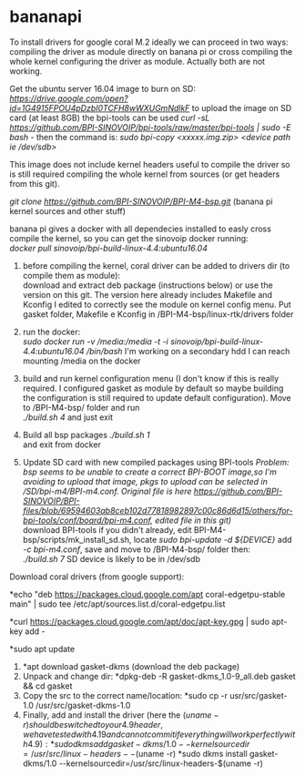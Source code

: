 # bananapi

To install drivers for google coral M.2 ideally we can proceed in two ways: compiling the driver as module directly on banana pi or cross compiling the whole kernel configuring the driver as module. Actually both are not working.  

Get the ubuntu server 16.04 image to burn on SD:  
*https://drive.google.com/open?id=1G4915FPOU4pDzbI0TCFH8wWXUGmNdlkF* to upload the image on SD card (at least 8GB) the bpi-tools can be used *curl -sL https://github.com/BPI-SINOVOIP/bpi-tools/raw/master/bpi-tools | sudo -E bash -* then the command is: *sudo bpi-copy <xxxxx.img.zip> <device path ie /dev/sdb>*  

This image does not include kernel headers useful to compile the driver so is still required compiling the whole kernel from sources (or get headers from this git).  

*git clone https://github.com/BPI-SINOVOIP/BPI-M4-bsp.git* (banana pi kernel sources and other stuff)

banana pi gives a docker with all dependecies installed to easly cross compile the kernel, so you can get the sinovoip docker running:   
*docker pull sinovoip/bpi-build-linux-4.4:ubuntu16.04*  

1) before compiling the kernel, coral driver can be added to drivers dir (to compile them as module):  
download and extract deb package (instructions below) or use the version on this git. The version here already includes Makefile and Kconfig I edited to correctly see the module on kernel config menu. Put gasket folder, Makefile e Kconfig in /BPI-M4-bsp/linux-rtk/drivers folder   

2) run the docker:  
*sudo docker run -v /media:/media -t -i sinovoip/bpi-build-linux-4.4:ubuntu16.04 /bin/bash*
I'm working on a secondary hdd I can reach mounting /media on the docker

3) build and run kernel configuration menu (I don't know if this is really required. I configured gasket as module by default so maybe building the configuration is still required to update default configuration). Move to /BPI-M4-bsp/ folder and run  
*./build.sh 4* and just exit  

4) Build all bsp packages 
*./build.sh 1*  
and exit from docker

5) Update SD card with new compiled packages using BPI-tools 
*Problem: bsp seems to be unable to create a correct BPI-BOOT image,so I'm avoiding to upload that image, pkgs to upload can be selected in /SD/bpi-m4/BPI-m4.conf. Original file is here https://github.com/BPI-SINOVOIP/BPI-files/blob/69594603ab8ceb102d77818982897c00c86d6d15/others/for-bpi-tools/conf/board/bpi-m4.conf, edited file in this git)*  
download BPI-tools if you didn't already, edit BPI-M4-bsp/scripts/mk_install_sd.sh, locate *sudo bpi-update -d ${DEVICE}* add *-c bpi-m4.conf*, save and move to /BPI-M4-bsp/ folder then:  
*./build.sh 7* SD device is likely to be in /dev/sdb    

Download coral drivers (from google support):  

*echo "deb https://packages.cloud.google.com/apt coral-edgetpu-stable main" | sudo tee /etc/apt/sources.list.d/coral-edgetpu.list

*curl https://packages.cloud.google.com/apt/doc/apt-key.gpg | sudo apt-key add -

*sudo apt update

1) *apt download gasket-dkms (download the deb package)   
2) Unpack and change dir: *dpkg-deb -R gasket-dkms_1.0-9_all.deb gasket && cd gasket   
3) Copy the src to the correct name/location: *sudo cp -r usr/src/gasket-1.0 /usr/src/gasket-dkms-1.0  
4) Finally, add and install the driver (here the $(uname -r) should be switched to your 4.9 header, we have tested with 4.19 and cannot commit if everything will work perfectly with 4.9):
*sudo dkms add gasket-dkms/1.0 --kernelsourcedir=/usr/src/linux-headers--$(uname -r)
*sudo dkms install gasket-dkms/1.0 --kernelsourcedir=/usr/src/linux-headers-$(uname -r)
